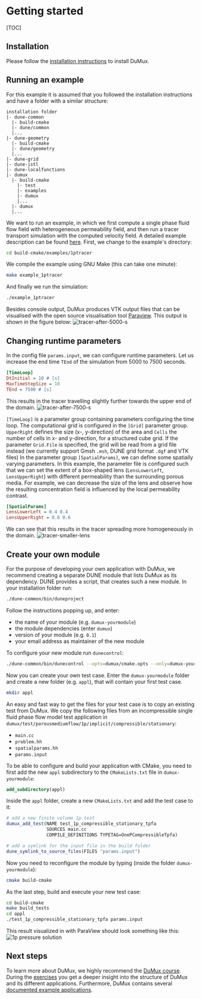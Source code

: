 # Getting started

[TOC]

## Installation

Please follow the [installation instructions](installation.md) to install DuMux.

## Running an example

For this example it is assumed that you followed the installation instructions and have a folder with a similar structure:

    installation folder
    |- dune-common
      |- build-cmake
      |- dune/common
      |...
    |- dune-geometry
      |- build-cmake
      |- dune/geometry
      |...
    |- dune-grid
    |- dune-istl
    |- dune-localfunctions
    |- dumux
      |- build-cmake
        |- test
        |- examples
        |- dumux
        |...
      |- dumux
      |...

We want to run an example, in which we first compute a single phase fluid flow field with heterogeneous permeability field, and then run a tracer transport simulation with the computed velocity field. A detailed example description can be found [here](https://git.iws.uni-stuttgart.de/dumux-repositories/dumux/tree/master/examples).
First, we change to the example's directory:

```bash
cd build-cmake/examples/1ptracer
```

We compile the example using GNU Make (this can take one minute):

```bash
make example_1ptracer
```

And finally we run the simulation:

```bash
./example_1ptracer
```

Besides console output, DuMux produces VTK output files that can be visualised with the open source visualisation tool [Paraview](http://www.paraview.org).
This output is shown in the figure below:
![tracer-after-5000-s](https://dumux.org/images/gettingstarted/tracer_5000.png)


## Changing runtime parameters

In the config file `params.input`, we can configure runtime parameters. Let us increase the end time `TEnd` of the simulation from 5000 to 7500 seconds.

```ini
[TimeLoop]
DtInitial = 10 # [s]
MaxTimeStepSize = 10
TEnd = 7500 # [s]
```

This results in the tracer travelling slightly further towards the upper end of the domain.
![tracer-after-7500-s](https://dumux.org/images/gettingstarted/tracer_7500.png)

`[TimeLoop]` is a parameter group containing parameters configuring the time loop. The computational grid is configured in the `[Grid]` parameter group.
`UpperRight` defines the size (x-, y-direction) of the area and `Cells` the number of cells in x- and y-direction, for a structured cube grid.
If the parameter `Grid.File` is specified, the grid will be read from a grid file instead (we currently support Gmsh `.msh`, DUNE grid format `.dgf` and VTK files)
In the parameter group `[SpatialParams]`, we can define some spatially varying parameters.
In this example, the parameter file is configured such that we can set the extent of a box-shaped lens (`LensLowerLeft`, `LensUpperRight`) with different permeability than the surrounding porous media. For example, we can decrease the size of the lens and observe how the resulting concentration field is influenced by the local permeability contrast.

```ini
[SpatialParams]
LensLowerLeft = 0.4 0.4
LensUpperRight = 0.6 0.6
```

We can see that this results in the tracer spreading more homogeneously in the domain.
![tracer-smaller-lens](https://dumux.org/images/gettingstarted/tracer_smalllens.png)


## Create your own module

For the purpose of developing your own application with DuMux, we recommend creating a separate DUNE module that lists DuMux as its dependency.
DUNE provides a script, that creates such a new module. In your installation folder run:

```bash
./dune-common/bin/duneproject
```

Follow the instructions popping up, and enter:

* the name of your module (e.g. `dumux-yourmodule`)
* the module dependencies (enter `dumux`)
* version of your module (e.g. `0.1`)
* your email address as maintainer of the new module

To configure your new module run `dunecontrol`:

```bash
./dune-common/bin/dunecontrol --opts=dumux/cmake.opts --only=dumux-yourmodule all
```

Now you can create your own test case. Enter the `dumux-yourmodule` folder and create a new folder (e.g. `appl`), that will contain your first test case.

```bash
mkdir appl
```

An easy and fast way to get the files for your test case is to copy an existing test from DuMux.
We copy the following files from an incompressible single fluid phase flow model test application in `dumux/test/porousmediumflow/1p/implicit/compressible/stationary`:

* `main.cc`
* `problem.hh`
* `spatialparams.hh`
* `params.input`

To be able to configure and build your application with CMake, you need to first add the new `appl` subdirectory to the `CMakeLists.txt` file in `dumux-yourmodule`:

```cmake
add_subdirectory(appl)
```

 Inside the `appl` folder, create a new `CMakeLists.txt` and add the test case to it:

```cmake
# add a new finite volume 1p test
dumux_add_test(NAME test_1p_compressible_stationary_tpfa
               SOURCES main.cc
               COMPILE_DEFINITIONS TYPETAG=OnePCompressibleTpfa)

# add a symlink for the input file in the build folder
dune_symlink_to_source_files(FILES "params.input")
```

Now you need to reconfigure the module by typing (inside the folder `dumux-yourmodule`):

```bash
cmake build-cmake
```

As the last step, build and execute your new test case:

```bash
cd build-cmake
make build_tests
cd appl
./test_1p_compressible_stationary_tpfa params.input
```

This result visualized in with ParaView should look something like this:
![1p pressure solution](https://dumux.org/images/gettingstarted/1p_pressure.png)

## Next steps

To learn more about DuMux, we highly recommend the [DuMux course](https://git.iws.uni-stuttgart.de/dumux-repositories/dumux-course). During the [exercises](https://git.iws.uni-stuttgart.de/dumux-repositories/dumux-course/tree/master/exercises) you get a deeper insight into the structure of DuMux and its different applications.
Furthermore, DuMux contains several [documented example applications](https://git.iws.uni-stuttgart.de/dumux-repositories/dumux/-/blob/master/examples/README.md).
